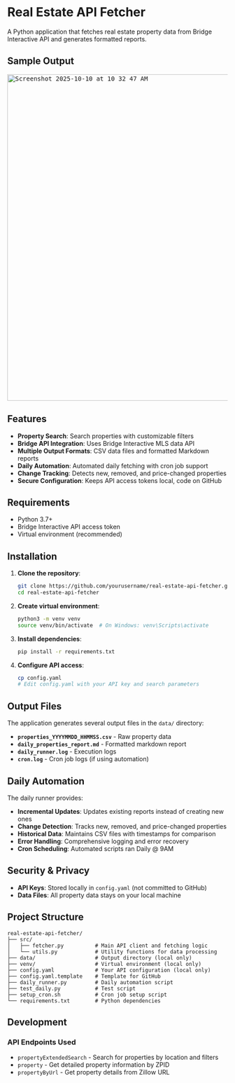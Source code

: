 # Real Estate API Fetcher

A Python application that fetches real estate property data from Bridge Interactive API and generates formatted reports.

## Sample Output

<kbd>
   <img width="907" height="745" alt="Screenshot 2025-10-10 at 10 32 47 AM" src="https://github.com/user-attachments/assets/356dfcbe-7d33-473f-8bd4-2c2fb8f3d25f" />
</kbd>
   
## Features

- **Property Search**: Search properties with customizable filters
- **Bridge API Integration**: Uses Bridge Interactive MLS data API
- **Multiple Output Formats**: CSV data files and formatted Markdown reports
- **Daily Automation**: Automated daily fetching with cron job support
- **Change Tracking**: Detects new, removed, and price-changed properties
- **Secure Configuration**: Keeps API access tokens local, code on GitHub

## Requirements

- Python 3.7+
- Bridge Interactive API access token
- Virtual environment (recommended)

## Installation

1. **Clone the repository**:
   ```bash
   git clone https://github.com/yourusername/real-estate-api-fetcher.git
   cd real-estate-api-fetcher
   ```

2. **Create virtual environment**:
   ```bash
   python3 -m venv venv
   source venv/bin/activate  # On Windows: venv\Scripts\activate
   ```

3. **Install dependencies**:
   ```bash
   pip install -r requirements.txt
   ```

4. **Configure API access**:
   ```bash
   cp config.yaml
   # Edit config.yaml with your API key and search parameters
   ```

## Output Files

The application generates several output files in the `data/` directory:

- **`properties_YYYYMMDD_HHMMSS.csv`** - Raw property data
- **`daily_properties_report.md`** - Formatted markdown report
- **`daily_runner.log`** - Execution logs
- **`cron.log`** - Cron job logs (if using automation)


## Daily Automation

The daily runner provides:

- **Incremental Updates**: Updates existing reports instead of creating new ones
- **Change Detection**: Tracks new, removed, and price-changed properties
- **Historical Data**: Maintains CSV files with timestamps for comparison
- **Error Handling**: Comprehensive logging and error recovery
- **Cron Scheduling**: Automated scripts ran Daily @ 9AM

## Security & Privacy

- **API Keys**: Stored locally in `config.yaml` (not committed to GitHub)
- **Data Files**: All property data stays on your local machine

## Project Structure

```
real-estate-api-fetcher/
├── src/
│   ├── fetcher.py          # Main API client and fetching logic
│   └── utils.py            # Utility functions for data processing
├── data/                   # Output directory (local only)
├── venv/                   # Virtual environment (local only)
├── config.yaml             # Your API configuration (local only)
├── config.yaml.template    # Template for GitHub
├── daily_runner.py         # Daily automation script
├── test_daily.py           # Test script
├── setup_cron.sh           # Cron job setup script
└── requirements.txt        # Python dependencies
```

## Development
### API Endpoints Used

- `propertyExtendedSearch` - Search for properties by location and filters
- `property` - Get detailed property information by ZPID
- `propertyByUrl` - Get property details from Zillow URL
